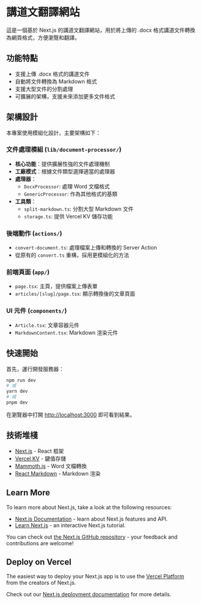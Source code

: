 # 講道文翻譯網站

這是一個基於 Next.js 的講道文翻譯網站，用於將上傳的 .docx 格式講道文件轉換為網頁格式，方便瀏覽和翻譯。

## 功能特點

- 支援上傳 .docx 格式的講道文件
- 自動將文件轉換為 Markdown 格式
- 支援大型文件的分割處理
- 可擴展的架構，支援未來添加更多文件格式

## 架構設計

本專案使用模組化設計，主要架構如下：

### 文件處理模組 (`lib/document-processor/`)

- **核心功能**：提供擴展性強的文件處理機制
- **工廠模式**：根據文件類型選擇適當的處理器
- **處理器**：
  - `DocxProcessor`: 處理 Word 文檔格式
  - `GenericProcessor`: 作為其他格式的基類
- **工具類**：
  - `split-markdown.ts`: 分割大型 Markdown 文件
  - `storage.ts`: 提供 Vercel KV 儲存功能

### 後端動作 (`actions/`)

- `convert-document.ts`: 處理檔案上傳和轉換的 Server Action
- 從原有的 `convert.ts` 重構，採用更模組化的方法

### 前端頁面 (`app/`)

- `page.tsx`: 主頁，提供檔案上傳表單
- `articles/[slug]/page.tsx`: 顯示轉換後的文章頁面

### UI 元件 (`components/`)

- `Article.tsx`: 文章容器元件
- `MarkdownContent.tsx`: Markdown 渲染元件

## 快速開始

首先，運行開發服務器：

```bash
npm run dev
# 或
yarn dev
# 或
pnpm dev
```

在瀏覽器中打開 [http://localhost:3000](http://localhost:3000) 即可看到結果。

## 技術堆棧

- [Next.js](https://nextjs.org/) - React 框架
- [Vercel KV](https://vercel.com/docs/storage/vercel-kv) - 鍵值存儲
- [Mammoth.js](https://github.com/mwilliamson/mammoth.js) - Word 文檔轉換
- [React Markdown](https://github.com/remarkjs/react-markdown) - Markdown 渲染

## Learn More

To learn more about Next.js, take a look at the following resources:

- [Next.js Documentation](https://nextjs.org/docs) - learn about Next.js features and API.
- [Learn Next.js](https://nextjs.org/learn) - an interactive Next.js tutorial.

You can check out [the Next.js GitHub repository](https://github.com/vercel/next.js/) - your feedback and contributions are welcome!

## Deploy on Vercel

The easiest way to deploy your Next.js app is to use the [Vercel Platform](https://vercel.com/new?utm_medium=default-template&filter=next.js&utm_source=create-next-app&utm_campaign=create-next-app-readme) from the creators of Next.js.

Check out our [Next.js deployment documentation](https://nextjs.org/docs/deployment) for more details.
